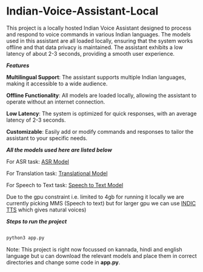 # Indian-Voice-Assistant-Local
This project is a locally hosted Indian Voice Assistant designed to process and respond to voice commands in various Indian languages. The models used in this assistant are all loaded locally, ensuring that the system works offline and that data privacy is maintained. The assistant exhibits a low latency of about 2-3 seconds, providing a smooth user experience.




_**Features**_

**Multilingual Support**: The assistant supports multiple Indian languages, making it accessible to a wide audience.

**Offline Functionality**: All models are loaded locally, allowing the assistant to operate without an internet connection.

**Low Latency**: The system is optimized for quick responses, with an average latency of 2-3 seconds.

**Customizable**: Easily add or modify commands and responses to tailor the assistant to your specific needs.




_**All the models used here are listed below**_



For ASR task: [ASR Model](https://github.com/Open-Speech-EkStep/vakyansh-nemo-experimentation) 

For Translation task: [Translational Model](https://github.com/AI4Bharat/IndicTrans2) 

For Speech to Text task: [ Speech to Text Model](https://github.com/facebookresearch/fairseq/tree/main/examples/mms) 


Due to the gpu constraint i.e. limited to 4gb for running it locally we are currently picking MMS (Speech to text) but for larger gpu we can use [INDIC TTS](https://github.com/AI4Bharat/Indic-TTS) which gives natural voices)



_**Steps to run the project**_

```markdown

python3 app.py
```

Note: This project is right now focussed on kannada, hindi and english language but u can download the relevant models and place them in correct  directories and change some code in **app.py**.
